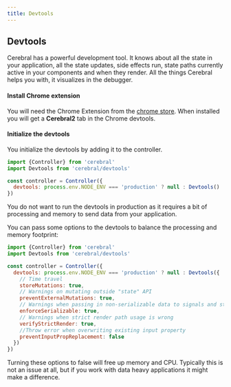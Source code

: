 ```yaml
---
title: Devtools
---
```


## Devtools

Cerebral has a powerful development tool. It knows about all the state in your application, all the state updates, side effects run, state paths currently active in your components and when they render. All the things Cerebral helps you with, it visualizes in the debugger.

#### Install Chrome extension
You will need the Chrome Extension from the [chrome store](https://chrome.google.com/webstore/detail/cerebral2-debugger/ghoadjdodkgkbbmhhpbfhgikjgjelojc). When installed you will get a **Cerebral2** tab in the Chrome devtools.

#### Initialize the devtools
You initialize the devtools by adding it to the controller.

```js
import {Controller} from 'cerebral'
import Devtools from 'cerebral/devtools'

const controller = Controller({
  devtools: process.env.NODE_ENV === 'production' ? null : Devtools()
})
```

You do not want to run the devtools in production as it requires a bit of processing and memory to send data from your application.

You can pass some options to the devtools to balance the processing and memory footprint:

```js
import {Controller} from 'cerebral'
import Devtools from 'cerebral/devtools'

const controller = Controller({
  devtools: process.env.NODE_ENV === 'production' ? null : Devtools({
    // Time travel
    storeMutations: true,
    // Warnings on mutating outside "state" API
    preventExternalMutations: true,
    // Warnings when passing in non-serializable data to signals and state tree
    enforceSerializable: true,
    // Warnings when strict render path usage is wrong
    verifyStrictRender: true,
    //Throw error when overwriting existing input property
    preventInputPropReplacement: false
  })
})
```

Turning these options to false will free up memory and CPU. Typically this is not an issue at all, but if you work with data heavy applications it might make a difference.
